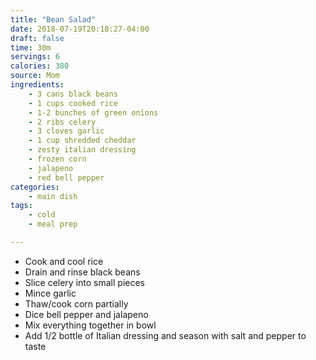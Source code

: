 ```yaml
---
title: "Bean Salad"
date: 2018-07-19T20:18:27-04:00
draft: false
time: 30m
servings: 6
calories: 380
source: Mom
ingredients:
    - 3 cans black beans
    - 1 cups cooked rice
    - 1-2 bunches of green onions
    - 2 ribs celery
    - 3 cloves garlic
    - 1 cup shredded cheddar
    - zesty italian dressing
    - frozen corn
    - jalapeno
    - red bell pepper
categories:
    - main dish
tags:
    - cold
    - meal prep

---
```


* Cook and cool rice
* Drain and rinse black beans
* Slice celery into small pieces
* Mince garlic
* Thaw/cook corn partially
* Dice bell pepper and jalapeno
* Mix everything together in bowl
* Add 1/2 bottle of Italian dressing and season with salt and pepper to taste
